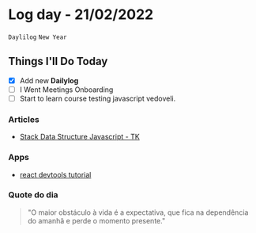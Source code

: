 # Log day - 21/02/2022

`Daylilog` `New Year`

## Things I'll Do Today

- [x] Add new **Dailylog**
- [ ] I Went Meetings Onboarding
- [ ] Start to learn course testing javascript vedoveli.

### Articles

- [Stack Data Structure Javascript - TK](https://www.iamtk.co/series/data-structures-in-javascript/stack-data-structure)

### Apps

- [react devtools tutorial](https://react-devtools-tutorial.vercel.app/)

### Quote do dia

> "O maior obstáculo à vida é a expectativa, que fica na dependência do amanhã e perde o momento presente."
